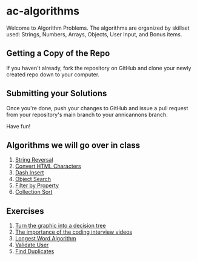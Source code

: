 # ac-algorithms

Welcome to Algorithm Problems. The algorithms are organized by skillset used: Strings, Numbers, Arrays, Objects, User Input, and Bonus items. 

Getting a Copy of the Repo
--------------------------
If you haven't already, fork the repository on GitHub and clone your newly created
repo down to your computer. 

Submitting your Solutions
-------------------------
Once you're done, push your changes to GitHub and issue a pull request from your
repository's main branch to your annicannons branch. 

Have fun!

Algorithms we will go over in class
-------------------------
1. [String Reversal](https://anniecannons.udemy.com/course/coding-interview-bootcamp-algorithms-and-data-structure/learn/quiz/4990654#overview)
2. [Convert HTML Characters](https://github.com/AnnieCannons/ac-algorithms/blob/main/algorithms/1-Strings/convertHtmlCharacters.js)
3. [Dash Insert](https://github.com/AnnieCannons/ac-algorithms/blob/main/algorithms/1-Strings/dashInsert.js)
4. [Object Search](https://github.com/AnnieCannons/ac-algorithms/blob/main/algorithms/3-Arrays-and-Objects/objectSearch.js)
5. [Filter by Property](https://github.com/AnnieCannons/ac-algorithms/blob/main/algorithms/3-Arrays-and-Objects/filterByProperty.js)
6. [Collection Sort](https://github.com/AnnieCannons/ac-algorithms/blob/main/algorithms/4-Objects/collectionSort.js)

Exercises
-------------------------
1. [Turn the graphic into a decision tree](https://github.com/AnnieCannons/ac-algorithms/tree/main/algorithms/Decision-tree-graphic)
2. [The importance of the coding interview videos](https://github.com/AnnieCannons/ac-algorithms/blob/main/algorithms/Udemy/Interview-Video-Assignment/README.md)
3. [Longest Word Algorithm](https://github.com/AnnieCannons/ac-algorithms/blob/main/algorithms/1-Strings/dashInsert.js)
4. [Validate User](https://github.com/AnnieCannons/ac-algorithms/blob/main/algorithms/3-Arrays-and-Objects/validateUser.js)
5. [Find Duplicates](https://github.com/AnnieCannons/ac-algorithms/blob/main/algorithms/3-Arrays-and-Objects/findDuplicates.js)